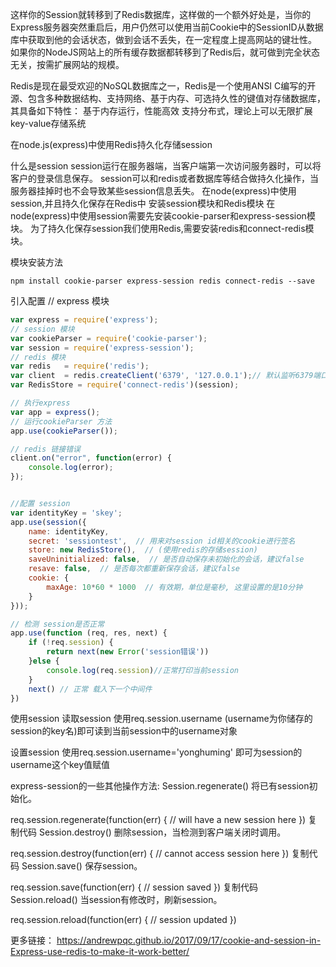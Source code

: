 这样你的Session就转移到了Redis数据库，这样做的一个额外好处是，当你的Express服务器突然重启后，用户仍然可以使用当前Cookie中的SessionID从数据库中获取到他的会话状态，做到会话不丢失，在一定程度上提高网站的键壮性。
如果你的NodeJS网站上的所有缓存数据都转移到了Redis后，就可做到完全状态无关，按需扩展网站的规模。

Redis是现在最受欢迎的NoSQL数据库之一，Redis是一个使用ANSI C编写的开源、包含多种数据结构、支持网络、基于内存、可选持久性的键值对存储数据库，其具备如下特性： 基于内存运行，性能高效 支持分布式，理论上可以无限扩展 key-value存储系统

在node.js(express)中使用Redis持久化存储session

什么是session
session运行在服务器端，当客户端第一次访问服务器时，可以将客户的登录信息保存。 session可以和redis或者数据库等结合做持久化操作，当服务器挂掉时也不会导致某些session信息丢失。
在node(express)中使用session,并且持久化保存在Redis中
安装session模块和Redis模块
在node(express)中使用session需要先安装cookie-parser和express-session模块。 为了持久化保存session我们使用Redis,需要安装redis和connect-redis模块。

模块安装方法
```
npm install cookie-parser express-session redis connect-redis --save
```

引入配置
// express 模块
```js
var express = require('express');
// session 模块
var cookieParser = require('cookie-parser');
var session = require('express-session');
// redis 模块
var redis   = require('redis');
var client  = redis.createClient('6379', '127.0.0.1');// 默认监听6379端口,'127.0.0.1'为你本地ip(默认不需要修改)
var RedisStore = require('connect-redis')(session);

// 执行express
var app = express();
// 运行cookieParser 方法
app.use(cookieParser());

// redis 链接错误
client.on("error", function(error) {
    console.log(error);
});


//配置 session
var identityKey = 'skey';
app.use(session({
    name: identityKey,
    secret: 'sessiontest',  // 用来对session id相关的cookie进行签名
    store: new RedisStore(),  // (使用redis的存储session)
    saveUninitialized: false,  // 是否自动保存未初始化的会话，建议false
    resave: false,  // 是否每次都重新保存会话，建议false
    cookie: {
        maxAge: 10*60 * 1000  // 有效期，单位是毫秒, 这里设置的是10分钟
    }
}));

// 检测 session是否正常
app.use(function (req, res, next) {
    if (!req.session) {
        return next(new Error('session错误'))
    }else {
        console.log(req.session)//正常打印当前session
    }
    next() // 正常 载入下一个中间件
})
```

使用session
读取session
使用req.session.username (username为你储存的session的key名)即可读到当前session中的username对象

设置session
使用req.session.username='yonghuming' 即可为session的username这个key值赋值

express-session的一些其他操作方法:
Session.regenerate() 将已有session初始化。

req.session.regenerate(function(err) {
  // will have a new session here
})
复制代码
Session.destroy() 删除session，当检测到客户端关闭时调用。

req.session.destroy(function(err) {
  // cannot access session here
})
复制代码
Session.save() 保存session。

req.session.save(function(err) {
  // session saved
})
复制代码
Session.reload() 当session有修改时，刷新session。

req.session.reload(function(err) {
  // session updated
})


更多链接：
https://andrewpqc.github.io/2017/09/17/cookie-and-session-in-Express-use-redis-to-make-it-work-better/
